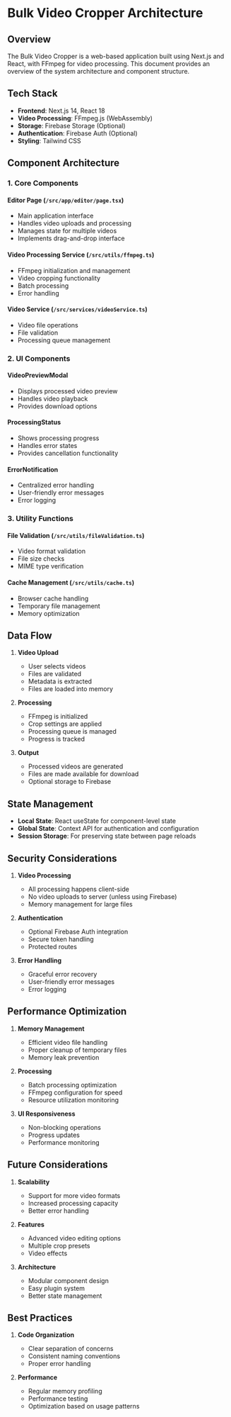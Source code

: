 # Bulk Video Cropper Architecture

## Overview

The Bulk Video Cropper is a web-based application built using Next.js and React, with FFmpeg for video processing. This document provides an overview of the system architecture and component structure.

## Tech Stack

- **Frontend**: Next.js 14, React 18
- **Video Processing**: FFmpeg.js (WebAssembly)
- **Storage**: Firebase Storage (Optional)
- **Authentication**: Firebase Auth (Optional)
- **Styling**: Tailwind CSS

## Component Architecture

### 1. Core Components

#### Editor Page (`/src/app/editor/page.tsx`)
- Main application interface
- Handles video uploads and processing
- Manages state for multiple videos
- Implements drag-and-drop interface

#### Video Processing Service (`/src/utils/ffmpeg.ts`)
- FFmpeg initialization and management
- Video cropping functionality
- Batch processing
- Error handling

#### Video Service (`/src/services/videoService.ts`)
- Video file operations
- File validation
- Processing queue management

### 2. UI Components

#### VideoPreviewModal
- Displays processed video preview
- Handles video playback
- Provides download options

#### ProcessingStatus
- Shows processing progress
- Handles error states
- Provides cancellation functionality

#### ErrorNotification
- Centralized error handling
- User-friendly error messages
- Error logging

### 3. Utility Functions

#### File Validation (`/src/utils/fileValidation.ts`)
- Video format validation
- File size checks
- MIME type verification

#### Cache Management (`/src/utils/cache.ts`)
- Browser cache handling
- Temporary file management
- Memory optimization

## Data Flow

1. **Video Upload**
   - User selects videos
   - Files are validated
   - Metadata is extracted
   - Files are loaded into memory

2. **Processing**
   - FFmpeg is initialized
   - Crop settings are applied
   - Processing queue is managed
   - Progress is tracked

3. **Output**
   - Processed videos are generated
   - Files are made available for download
   - Optional storage to Firebase

## State Management

- **Local State**: React useState for component-level state
- **Global State**: Context API for authentication and configuration
- **Session Storage**: For preserving state between page reloads

## Security Considerations

1. **Video Processing**
   - All processing happens client-side
   - No video uploads to server (unless using Firebase)
   - Memory management for large files

2. **Authentication**
   - Optional Firebase Auth integration
   - Secure token handling
   - Protected routes

3. **Error Handling**
   - Graceful error recovery
   - User-friendly error messages
   - Error logging

## Performance Optimization

1. **Memory Management**
   - Efficient video file handling
   - Proper cleanup of temporary files
   - Memory leak prevention

2. **Processing**
   - Batch processing optimization
   - FFmpeg configuration for speed
   - Resource utilization monitoring

3. **UI Responsiveness**
   - Non-blocking operations
   - Progress updates
   - Performance monitoring

## Future Considerations

1. **Scalability**
   - Support for more video formats
   - Increased processing capacity
   - Better error handling

2. **Features**
   - Advanced video editing options
   - Multiple crop presets
   - Video effects

3. **Architecture**
   - Modular component design
   - Easy plugin system
   - Better state management

## Best Practices

1. **Code Organization**
   - Clear separation of concerns
   - Consistent naming conventions
   - Proper error handling

2. **Performance**
   - Regular memory profiling
   - Performance testing
   - Optimization based on usage patterns
